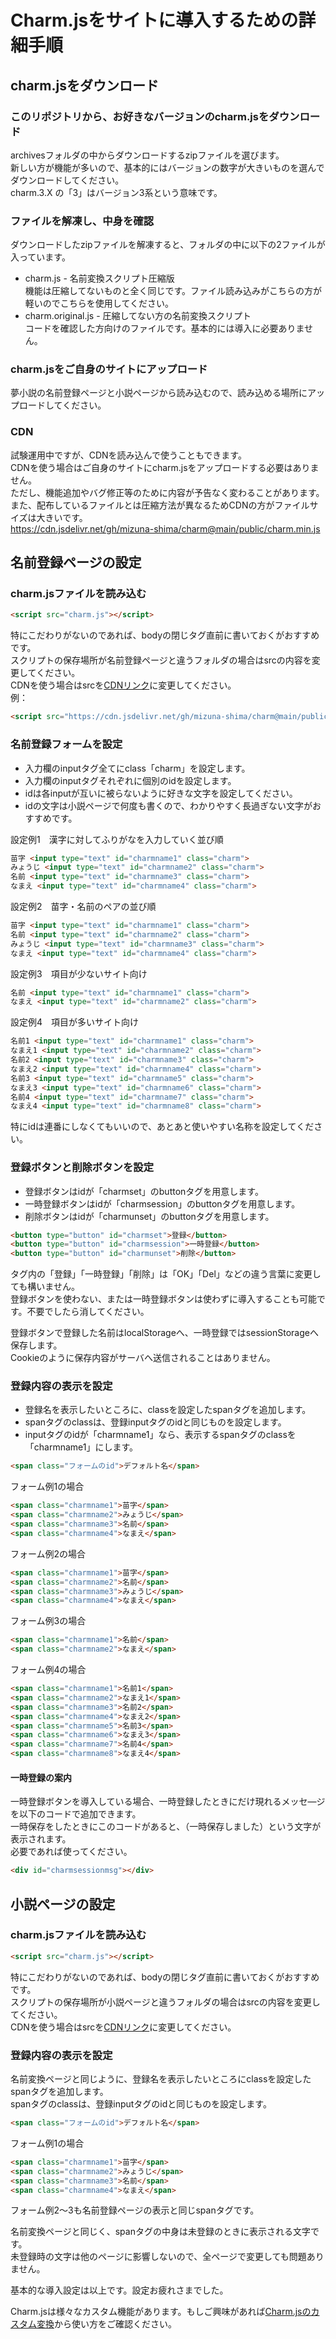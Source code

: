 # Charm.jsをサイトに導入するための詳細手順  

## charm.jsをダウンロード

### このリポジトリから、お好きなバージョンのcharm.jsをダウンロード
archivesフォルダの中からダウンロードするzipファイルを選びます。  
新しい方が機能が多いので、基本的にはバージョンの数字が大きいものを選んでダウンロードしてください。  
charm.3.X の「3」はバージョン3系という意味です。  

### ファイルを解凍し、中身を確認
ダウンロードしたzipファイルを解凍すると、フォルダの中に以下の2ファイルが入っています。
+ charm.js - 名前変換スクリプト圧縮版  
機能は圧縮してないものと全く同じです。ファイル読み込みがこちらの方が軽いのでこちらを使用してください。
+ charm.original.js - 圧縮してない方の名前変換スクリプト  
コードを確認した方向けのファイルです。基本的には導入に必要ありません。

### charm.jsをご自身のサイトにアップロード
夢小説の名前登録ページと小説ページから読み込むので、読み込める場所にアップロードしてください。

### CDN
試験運用中ですが、CDNを読み込んで使うこともできます。  
CDNを使う場合はご自身のサイトにcharm.jsをアップロードする必要はありません。  
ただし、機能追加やバグ修正等のために内容が予告なく変わることがあります。   
また、配布しているファイルとは圧縮方法が異なるためCDNの方がファイルサイズは大きいです。  
https://cdn.jsdelivr.net/gh/mizuna-shima/charm@main/public/charm.min.js

## 名前登録ページの設定
### charm.jsファイルを読み込む
```html
<script src="charm.js"></script>
```
特にこだわりがないのであれば、bodyの閉じタグ直前に書いておくがおすすめです。  
スクリプトの保存場所が名前登録ページと違うフォルダの場合はsrcの内容を変更してください。  
CDNを使う場合はsrcを[CDNリンク](#CDN)に変更してください。  
例：
```html
<script src="https://cdn.jsdelivr.net/gh/mizuna-shima/charm@main/public/charm.min.js"></script>
```

### 名前登録フォームを設定
+ 入力欄のinputタグ全てにclass「charm」を設定します。
+ 入力欄のinputタグそれぞれに個別のidを設定します。
+ idは各inputが互いに被らないように好きな文字を設定してください。
+ idの文字は小説ページで何度も書くので、わかりやすく長過ぎない文字がおすすめです。

設定例1　漢字に対してふりがなを入力していく並び順
```html
苗字 <input type="text" id="charmname1" class="charm">
みょうじ <input type="text" id="charmname2" class="charm">
名前 <input type="text" id="charmname3" class="charm">
なまえ <input type="text" id="charmname4" class="charm">
```
設定例2　苗字・名前のペアの並び順
```html
苗字 <input type="text" id="charmname1" class="charm">
名前 <input type="text" id="charmname2" class="charm">
みょうじ <input type="text" id="charmname3" class="charm">
なまえ <input type="text" id="charmname4" class="charm">
```
設定例3　項目が少ないサイト向け
```html
名前 <input type="text" id="charmname1" class="charm">
なまえ <input type="text" id="charmname2" class="charm">
```
設定例4　項目が多いサイト向け
```html
名前1 <input type="text" id="charmname1" class="charm">
なまえ1 <input type="text" id="charmname2" class="charm">
名前2 <input type="text" id="charmname3" class="charm">
なまえ2 <input type="text" id="charmname4" class="charm">
名前3 <input type="text" id="charmname5" class="charm">
なまえ3 <input type="text" id="charmname6" class="charm">
名前4 <input type="text" id="charmname7" class="charm">
なまえ4 <input type="text" id="charmname8" class="charm">
```
特にidは連番にしなくてもいいので、あとあと使いやすい名称を設定してください。

### 登録ボタンと削除ボタンを設定

+ 登録ボタンはidが「charmset」のbuttonタグを用意します。
+ 一時登録ボタンはidが「charmsession」のbuttonタグを用意します。
+ 削除ボタンはidが「charmunset」のbuttonタグを用意します。
  
```html
<button type="button" id="charmset">登録</button>
<button type="button" id="charmsession">一時登録</button>
<button type="button" id="charmunset">削除</button>
```
タグ内の「登録」「一時登録」「削除」は「OK」「Del」などの違う言葉に変更しても構いません。  
登録ボタンを使わない、または一時登録ボタンは使わずに導入することも可能です。不要でしたら消してください。

登録ボタンで登録した名前はlocalStorageへ、一時登録ではsessionStorageへ保存します。  
Cookieのように保存内容がサーバへ送信されることはありません。

### 登録内容の表示を設定

+ 登録名を表示したいところに、classを設定したspanタグを追加します。
+ spanタグのclassは、登録inputタグのidと同じものを設定します。
+ inputタグのidが「charmname1」なら、表示するspanタグのclassを「charmname1」にします。

```html
<span class="フォームのid">デフォルト名</span>
```

フォーム例1の場合
```html
<span class="charmname1">苗字</span>
<span class="charmname2">みょうじ</span>
<span class="charmname3">名前</span>
<span class="charmname4">なまえ</span>
```

フォーム例2の場合
```html
<span class="charmname1">苗字</span>
<span class="charmname2">名前</span>
<span class="charmname3">みょうじ</span>
<span class="charmname4">なまえ</span>
```

フォーム例3の場合
```html
<span class="charmname1">名前</span>
<span class="charmname2">なまえ</span>
```

フォーム例4の場合
```html
<span class="charmname1">名前1</span>
<span class="charmname2">なまえ1</span>
<span class="charmname3">名前2</span>
<span class="charmname4">なまえ2</span>
<span class="charmname5">名前3</span>
<span class="charmname6">なまえ3</span>
<span class="charmname7">名前4</span>
<span class="charmname8">なまえ4</span>
```
#### 一時登録の案内
一時登録ボタンを導入している場合、一時登録したときにだけ現れるメッセ―ジを以下のコードで追加できます。  
一時保存をしたときにこのコードがあると、（一時保存しました）という文字が表示されます。  
必要であれば使ってください。
```html
<div id="charmsessionmsg"></div>
```

## 小説ページの設定
### charm.jsファイルを読み込む
```html
<script src="charm.js"></script>
```
特にこだわりがないのであれば、bodyの閉じタグ直前に書いておくがおすすめです。  
スクリプトの保存場所が小説ページと違うフォルダの場合はsrcの内容を変更してください。  
CDNを使う場合はsrcを[CDNリンク](#CDN)に変更してください。

### 登録内容の表示を設定

名前変換ページと同じように、登録名を表示したいところにclassを設定したspanタグを追加します。  
spanタグのclassは、登録inputタグのidと同じものを設定します。
```html
<span class="フォームのid">デフォルト名</span>
```

フォーム例1の場合
```html
<span class="charmname1">苗字</span>
<span class="charmname2">みょうじ</span>
<span class="charmname3">名前</span>
<span class="charmname4">なまえ</span>
```
フォーム例2～3も名前登録ページの表示と同じspanタグです。  

名前変換ページと同じく、spanタグの中身は未登録のときに表示される文字です。  
未登録時の文字は他のページに影響しないので、全ページで変更しても問題ありません。

基本的な導入設定は以上です。設定お疲れさまでした。

Charm.jsは様々なカスタム機能があります。もしご興味があれば[Charm.jsのカスタム変換](Custom.md)から使い方をご確認ください。
